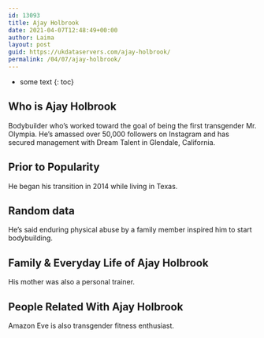 ```yaml
---
id: 13093
title: Ajay Holbrook
date: 2021-04-07T12:48:49+00:00
author: Laima
layout: post
guid: https://ukdataservers.com/ajay-holbrook/
permalink: /04/07/ajay-holbrook/
---
```


* some text
{: toc}


## Who is Ajay Holbrook
                  
                  
                  
Bodybuilder who&#8217;s worked toward the goal of being the first transgender Mr. Olympia. He&#8217;s amassed over 50,000 followers on Instagram and has secured management with Dream Talent in Glendale, California. 
                  
              
            
              
            
                
                
                
## Prior to Popularity
                  
                  
                  
He began his transition in 2014 while living in Texas.  
                  
              
            
              
            
                
                
                
## Random data
                  
                  
                  
He&#8217;s said enduring physical abuse by a family member inspired him to start bodybuilding. 
                  
              
            
              
            
                
                
                
## Family & Everyday Life of Ajay Holbrook
                  
                  
                  
His mother was also a personal trainer. 
                  
              
            
              
            
                
                
                
## People Related With Ajay Holbrook
                  
                  
                  
Amazon Eve is also transgender fitness enthusiast.
                  
              
            
              
            
                
              
            
              
              
            
            
              
            
          
          
          